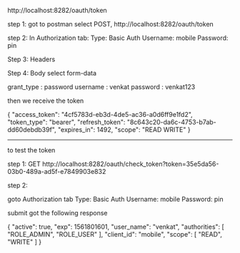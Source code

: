 http://localhost:8282/oauth/token

step 1: got to postman
select POST,  http://localhost:8282/oauth/token

step 2:
In Authorization tab:
Type: Basic Auth
Username: mobile
Password: pin

Step 3: Headers

Step 4: Body
select form-data

grant_type  : password
username    : venkat
password    : venkat123

then we receive the token

{
    "access_token": "4cf5783d-eb3d-4de5-ac36-a0d6ff9e1fd2",
    "token_type": "bearer",
    "refresh_token": "8c643c20-da6c-4753-b7ab-dd60debdb39f",
    "expires_in": 1492,
    "scope": "READ WRITE"
}

***************
to test the token

step 1:
GET  http://localhost:8282/oauth/check_token?token=35e5da56-03b0-489a-ad5f-e7849903e832

step 2:

goto Authorization tab
Type: Basic Auth
Username: mobile
Password: pin


submit got the following response


{
    "active": true,
    "exp": 1561801601,
    "user_name": "venkat",
    "authorities": [
        "ROLE_ADMIN",
        "ROLE_USER"
    ],
    "client_id": "mobile",
    "scope": [
        "READ",
        "WRITE"
    ]
}
